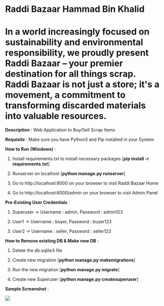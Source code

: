 # Raddi Bazaar Hammad Bin Khalid

# In a world increasingly focused on sustainability and environmental responsibility, we proudly present Raddi Bazaar – your premier destination for all things scrap. Raddi Bazaar is not just a store; it's a movement, a commitment to transforming discarded materials into valuable resources.

**Description** : Web Application to Buy/Sell Scrap Items

**Requisite** : Make sure you have Python3 and Pip installed in your System

**How to Run (Windows)** :

1. Install requirements.txt to install necessary packages [**pip install -r requirements.txt**]

2. Runserver on localhost [**python manage.py runserver**]

3. Go to http://localhost:8000 on your browser to visit Raddi Bazaar Home

4. Go to http://localhost:8000/admin on your browser to visit Admin Panel

**Pre-Existing User Credentials** :

1. Superuser -> Username : admin, Password : admin123

2. User1 -> Username : buyer, Password : buyer123

3. User2 -> Username : seller, Password : seller123

**How to Remove existing DB & Make new DB** : 

1. Delete the db.sqlite3 file

2. Create new migration [**python manage.py makemigrations**]

3. Run the new migration [**python manage.py migrate**]

5. Create new Superuser [**python manage.py createsuperuser**]

**Sample Screenshot** :

![](screenshot.png)
